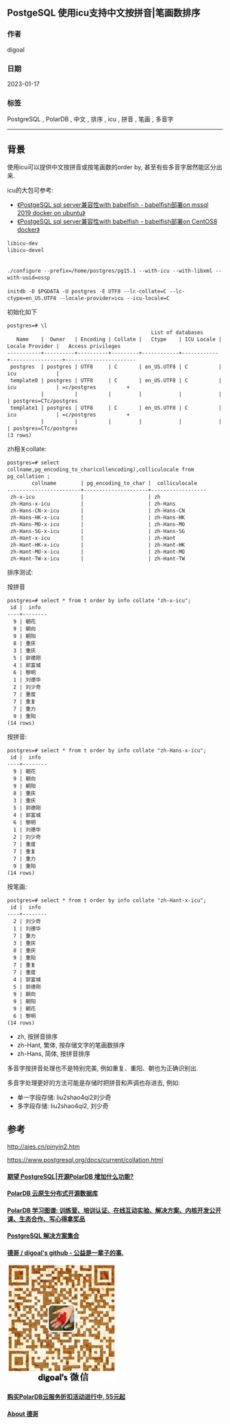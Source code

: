 ## PostgeSQL 使用icu支持中文按拼音|笔画数排序  
    
### 作者    
digoal    
    
### 日期    
2023-01-17    
    
### 标签    
PostgreSQL , PolarDB , 中文 , 排序 , icu , 拼音 , 笔画 , 多音字   
    
----    
    
## 背景    
使用icu可以提供中文按拼音或按笔画数的order by, 甚至有些多音字居然能区分出来.  
  
icu的大包可参考:  
- [《PostgeSQL sql server兼容性with babelfish - babelfish部署on mssql 2019 docker on ubuntu》](../202301/20230117_01.md)    
- [《PostgeSQL sql server兼容性with babelfish - babelfish部署on CentOS8 docker》](../202301/20230116_01.md)    
  
```  
libicu-dev  
libicu-devel  
  
  
./configure --prefix=/home/postgres/pg15.1 --with-icu --with-libxml --with-uuid=ossp   
  
initdb -D $PGDATA -U postgres -E UTF8 --lc-collate=C --lc-ctype=en_US.UTF8 --locale-provider=icu --icu-locale=C   
```  
  
初始化如下  
  
```  
postgres=# \l  
                                               List of databases  
   Name    |  Owner   | Encoding | Collate |   Ctype    | ICU Locale | Locale Provider |   Access privileges     
-----------+----------+----------+---------+------------+------------+-----------------+-----------------------  
 postgres  | postgres | UTF8     | C       | en_US.UTF8 | C          | icu             |   
 template0 | postgres | UTF8     | C       | en_US.UTF8 | C          | icu             | =c/postgres          +  
           |          |          |         |            |            |                 | postgres=CTc/postgres  
 template1 | postgres | UTF8     | C       | en_US.UTF8 | C          | icu             | =c/postgres          +  
           |          |          |         |            |            |                 | postgres=CTc/postgres  
(3 rows)  
```  
  
zh相关collate:  
  
```  
postgres=# select collname,pg_encoding_to_char(collencoding),colliculocale from pg_collation ;  
        collname        | pg_encoding_to_char |  colliculocale     
------------------------+---------------------+------------------  
 zh-x-icu               |                     | zh  
 zh-Hans-x-icu          |                     | zh-Hans  
 zh-Hans-CN-x-icu       |                     | zh-Hans-CN  
 zh-Hans-HK-x-icu       |                     | zh-Hans-HK  
 zh-Hans-MO-x-icu       |                     | zh-Hans-MO  
 zh-Hans-SG-x-icu       |                     | zh-Hans-SG  
 zh-Hant-x-icu          |                     | zh-Hant  
 zh-Hant-HK-x-icu       |                     | zh-Hant-HK  
 zh-Hant-MO-x-icu       |                     | zh-Hant-MO  
 zh-Hant-TW-x-icu       |                     | zh-Hant-TW  
```  
  
排序测试:    
  
按拼音  
```  
postgres=# select * from t order by info collate "zh-x-icu";  
 id |  info    
----+--------  
  9 | 朝花  
  9 | 朝向  
  9 | 朝阳  
  8 | 重庆  
  3 | 重庆  
  5 | 郭德刚  
  4 | 郭富城  
  6 | 黎明  
  1 | 刘德华  
  2 | 刘少奇  
  7 | 重度  
  7 | 重复  
  7 | 重力  
  9 | 重阳  
(14 rows)  
```  
  
按拼音:  
```  
postgres=# select * from t order by info collate "zh-Hans-x-icu";  
 id |  info    
----+--------  
  9 | 朝花  
  9 | 朝向  
  9 | 朝阳  
  8 | 重庆  
  3 | 重庆  
  5 | 郭德刚  
  4 | 郭富城  
  6 | 黎明  
  1 | 刘德华  
  2 | 刘少奇  
  7 | 重度  
  7 | 重复  
  7 | 重力  
  9 | 重阳  
(14 rows)  
```  
  
按笔画:  
```  
postgres=# select * from t order by info collate "zh-Hant-x-icu";  
 id |  info    
----+--------  
  2 | 刘少奇  
  1 | 刘德华  
  7 | 重力  
  3 | 重庆  
  8 | 重庆  
  9 | 重阳  
  7 | 重复  
  7 | 重度  
  4 | 郭富城  
  5 | 郭德刚  
  9 | 朝向  
  9 | 朝阳  
  9 | 朝花  
  6 | 黎明  
(14 rows)  
```  
  
- zh, 按拼音排序  
- zh-Hant, 繁体, 按存储文字的笔画数排序  
- zh-Hans, 简体, 按拼音排序  
  
  
多音字按拼音处理也不是特别完美, 例如重复、重阳、朝也为正确识别出.    
  
多音字处理更好的方法可能是存储时把拼音和声调也存进去, 例如:  
- 单一字段存储: liu2shao4qi2刘少奇  
- 多字段存储: liu2shao4qi2, 刘少奇  
  
## 参考
http://aies.cn/pinyin2.htm  
  
https://www.postgresql.org/docs/current/collation.html  
  
  
#### [期望 PostgreSQL|开源PolarDB 增加什么功能?](https://github.com/digoal/blog/issues/76 "269ac3d1c492e938c0191101c7238216")
  
  
#### [PolarDB 云原生分布式开源数据库](https://github.com/ApsaraDB "57258f76c37864c6e6d23383d05714ea")
  
  
#### [PolarDB 学习图谱: 训练营、培训认证、在线互动实验、解决方案、内核开发公开课、生态合作、写心得拿奖品](https://www.aliyun.com/database/openpolardb/activity "8642f60e04ed0c814bf9cb9677976bd4")
  
  
#### [PostgreSQL 解决方案集合](../201706/20170601_02.md "40cff096e9ed7122c512b35d8561d9c8")
  
  
#### [德哥 / digoal's github - 公益是一辈子的事.](https://github.com/digoal/blog/blob/master/README.md "22709685feb7cab07d30f30387f0a9ae")
  
  
![digoal's wechat](../pic/digoal_weixin.jpg "f7ad92eeba24523fd47a6e1a0e691b59")
  
  
#### [购买PolarDB云服务折扣活动进行中, 55元起](https://www.aliyun.com/activity/new/polardb-yunparter?userCode=bsb3t4al "e0495c413bedacabb75ff1e880be465a")
  
  
#### [About 德哥](https://github.com/digoal/blog/blob/master/me/readme.md "a37735981e7704886ffd590565582dd0")
  
